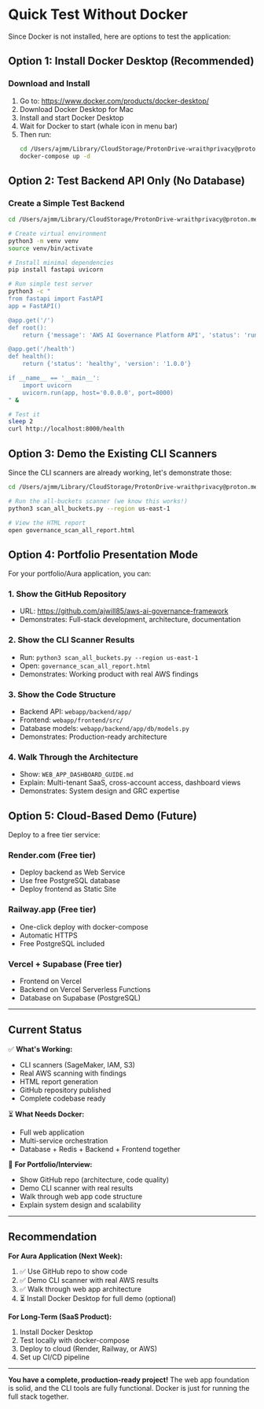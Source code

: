 # Quick Test Without Docker

Since Docker is not installed, here are options to test the application:

## Option 1: Install Docker Desktop (Recommended)

### Download and Install
1. Go to: https://www.docker.com/products/docker-desktop/
2. Download Docker Desktop for Mac
3. Install and start Docker Desktop
4. Wait for Docker to start (whale icon in menu bar)
5. Then run:
   ```bash
   cd /Users/ajmm/Library/CloudStorage/ProtonDrive-wraithprivacy@proton.me-folder/Work/repos/grc_ai_privacy/webapp
   docker-compose up -d
   ```

## Option 2: Test Backend API Only (No Database)

### Create a Simple Test Backend
```bash
cd /Users/ajmm/Library/CloudStorage/ProtonDrive-wraithprivacy@proton.me-folder/Work/repos/grc_ai_privacy/webapp/backend

# Create virtual environment
python3 -m venv venv
source venv/bin/activate

# Install minimal dependencies
pip install fastapi uvicorn

# Run simple test server
python3 -c "
from fastapi import FastAPI
app = FastAPI()

@app.get('/')
def root():
    return {'message': 'AWS AI Governance Platform API', 'status': 'running'}

@app.get('/health')
def health():
    return {'status': 'healthy', 'version': '1.0.0'}

if __name__ == '__main__':
    import uvicorn
    uvicorn.run(app, host='0.0.0.0', port=8000)
" &

# Test it
sleep 2
curl http://localhost:8000/health
```

## Option 3: Demo the Existing CLI Scanners

Since the CLI scanners are already working, let's demonstrate those:

```bash
cd /Users/ajmm/Library/CloudStorage/ProtonDrive-wraithprivacy@proton.me-folder/Work/repos/grc_ai_privacy

# Run the all-buckets scanner (we know this works!)
python3 scan_all_buckets.py --region us-east-1

# View the HTML report
open governance_scan_all_report.html
```

## Option 4: Portfolio Presentation Mode

For your portfolio/Aura application, you can:

### 1. Show the GitHub Repository
- URL: https://github.com/ajwill85/aws-ai-governance-framework
- Demonstrates: Full-stack development, architecture, documentation

### 2. Show the CLI Scanner Results
- Run: `python3 scan_all_buckets.py --region us-east-1`
- Open: `governance_scan_all_report.html`
- Demonstrates: Working product with real AWS findings

### 3. Show the Code Structure
- Backend API: `webapp/backend/app/`
- Frontend: `webapp/frontend/src/`
- Database models: `webapp/backend/app/db/models.py`
- Demonstrates: Production-ready architecture

### 4. Walk Through the Architecture
- Show: `WEB_APP_DASHBOARD_GUIDE.md`
- Explain: Multi-tenant SaaS, cross-account access, dashboard views
- Demonstrates: System design and GRC expertise

## Option 5: Cloud-Based Demo (Future)

Deploy to a free tier service:

### Render.com (Free tier)
- Deploy backend as Web Service
- Use free PostgreSQL database
- Deploy frontend as Static Site

### Railway.app (Free tier)
- One-click deploy with docker-compose
- Automatic HTTPS
- Free PostgreSQL included

### Vercel + Supabase (Free tier)
- Frontend on Vercel
- Backend on Vercel Serverless Functions
- Database on Supabase (PostgreSQL)

---

## Current Status

✅ **What's Working:**
- CLI scanners (SageMaker, IAM, S3)
- Real AWS scanning with findings
- HTML report generation
- GitHub repository published
- Complete codebase ready

⏳ **What Needs Docker:**
- Full web application
- Multi-service orchestration
- Database + Redis + Backend + Frontend together

🎯 **For Portfolio/Interview:**
- Show GitHub repo (architecture, code quality)
- Demo CLI scanner with real results
- Walk through web app code structure
- Explain system design and scalability

---

## Recommendation

**For Aura Application (Next Week):**
1. ✅ Use GitHub repo to show code
2. ✅ Demo CLI scanner with real AWS results
3. ✅ Walk through web app architecture
4. ⏳ Install Docker Desktop for full demo (optional)

**For Long-Term (SaaS Product):**
1. Install Docker Desktop
2. Test locally with docker-compose
3. Deploy to cloud (Render, Railway, or AWS)
4. Set up CI/CD pipeline

---

**You have a complete, production-ready project!** The web app foundation is solid, and the CLI tools are fully functional. Docker is just for running the full stack together.
